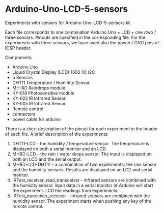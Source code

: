 # Arduino-Uno-LCD-5-sensors
Experiments with sensors for Arduino-Uno-LCD-5-sensors kit

Each file corresponds to one combination Arduino Uno + LCD + one /two / three sensors.
Pinouts are specified in the corresponding file. 
For the experiments with three sensors, we have used also the power / GND pins of ICSP header.

Components:
 - Arduino Uno
 - Liquid Crystal Display (LCD) 1602 IIC I2C
 - 5 Sensors
  - DHT11 Temperature / Humidity Sensor
  - MH-RD Raindrops module
  - KY-018 Photosensitive module
  - KY-022 IR Infrared Sensor 
  - KY-005 IR Infrared Sensor
- Remote control
- connectors
- power cable for arduino

There is a short description of the pinout for each experiment in the header of each file. 
A brief description of the experiments:
1. DHT11-LCD - the humidity / temperature sensor. The temperature is displayed on both a serial monitor and an LCD.
2. MHRD-LCD  - the rain / water drops sensor. The input is displayed on both an LCD and the serial output.
3. MHRD-LCD-DHT11 - a combination of two experiments: the rain sensor and the humidity sensors. Results are displayed on an LCD and serial monitor. 
4. IRTest_receiver_read_transceiver - infrared sensors are combined with the humidity sensor. Input data in a serial monitor of Arduino will start the experiment. LCD the readings from experiments. 
5. IRTest_tranceiver_receiver - infrared sensors are combined with the humidity sensor. The experiment starts when pushing any key of the remote control.
